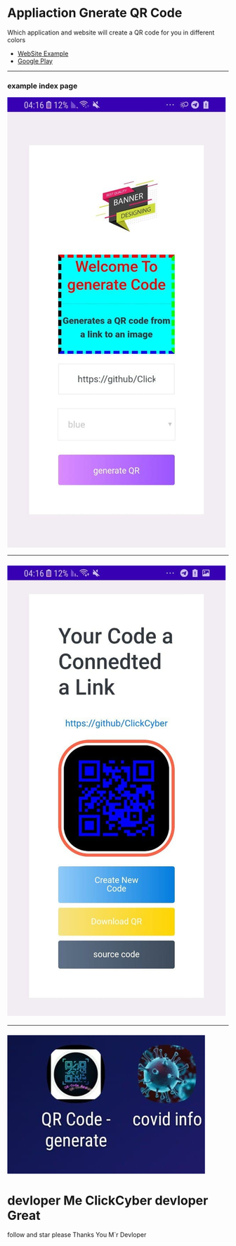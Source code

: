 
<h1> Appliaction Gnerate QR Code </h1>

<p>
  Which application and website will create a QR code for you in different colors
  </p>
<ul>
  <li> <a href="https://code-generate.herokuapp.com/">WebSite Example</a></li>
  <li> <a href="https://play.google.com/store/apps/details?id=com.besys.QRCodegenerate">Google Play</a></li>
</ul>
<hr>
<h3> example index page</h3>
<img src='src site/static/index.jpg'/>
<hr>
  <h3 example QR-Code</h3>
<img src='src site/static/qr.jpg'/>
<hr>
  <h3 example icon Application</h3>
<img src='src site/static/icon.jpg'/>

# devloper Me ClickCyber devloper Great

<p> follow and star please Thanks You M`r Devloper </p>
